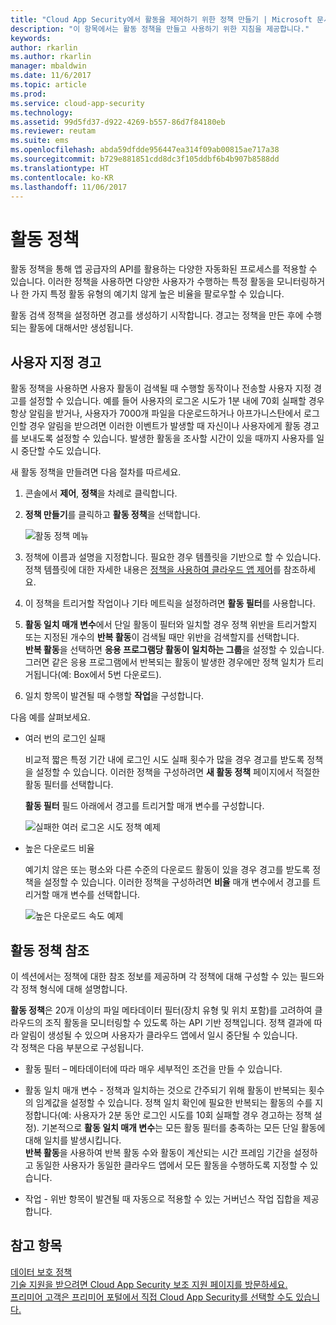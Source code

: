 ```yaml
---
title: "Cloud App Security에서 활동을 제어하기 위한 정책 만들기 | Microsoft 문서"
description: "이 항목에서는 활동 정책을 만들고 사용하기 위한 지침을 제공합니다."
keywords: 
author: rkarlin
ms.author: rkarlin
manager: mbaldwin
ms.date: 11/6/2017
ms.topic: article
ms.prod: 
ms.service: cloud-app-security
ms.technology: 
ms.assetid: 99d5fd37-d922-4269-b557-86d7f84180eb
ms.reviewer: reutam
ms.suite: ems
ms.openlocfilehash: abda59dfdde956447ea314f09ab00815ae717a38
ms.sourcegitcommit: b729e881851cdd8dc3f105ddbf6b4b907b8588dd
ms.translationtype: HT
ms.contentlocale: ko-KR
ms.lasthandoff: 11/06/2017
---
```

# <a name="activity-policies"></a>활동 정책
활동 정책을 통해 앱 공급자의 API를 활용하는 다양한 자동화된 프로세스를 적용할 수 있습니다. 이러한 정책을 사용하면 다양한 사용자가 수행하는 특정 활동을 모니터링하거나 한 가지 특정 활동 유형의 예기치 않게 높은 비율을 팔로우할 수 있습니다.  
  
활동 검색 정책을 설정하면 경고를 생성하기 시작합니다. 경고는 정책을 만든 후에 수행되는 활동에 대해서만 생성됩니다.
  
  
## <a name="custom-alerts"></a>사용자 지정 경고  
활동 정책을 사용하면 사용자 활동이 검색될 때 수행할 동작이나 전송할 사용자 지정 경고를 설정할 수 있습니다. 예를 들어 사용자의 로그온 시도가 1분 내에 70회 실패할 경우 항상 알림을 받거나, 사용자가 7000개 파일을 다운로드하거나 아프가니스탄에서 로그인할 경우 알림을 받으려면 이러한 이벤트가 발생할 때 자신이나 사용자에게 활동 경고를 보내도록 설정할 수 있습니다. 발생한 활동을 조사할 시간이 있을 때까지 사용자를 일시 중단할 수도 있습니다.  
  
새 활동 정책을 만들려면 다음 절차를 따르세요.  
  
1.  콘솔에서 **제어**, **정책**을 차례로 클릭합니다.  
  
2.  **정책 만들기**를 클릭하고 **활동 정책**을 선택합니다.  
  
     ![활동 정책 메뉴](./media/activity-policy-menu.png "활동 정책 메뉴")  
  
3.  정책에 이름과 설명을 지정합니다. 필요한 경우 템플릿을 기반으로 할 수 있습니다. 정책 템플릿에 대한 자세한 내용은 [정책을 사용하여 클라우드 앱 제어](control-cloud-apps-with-policies.md)를 참조하세요.  
  
4.  이 정책을 트리거할 작업이나 기타 메트릭을 설정하려면 **활동 필터**를 사용합니다.  
  
5.  **활동 일치 매개 변수**에서 단일 활동이 필터와 일치할 경우 정책 위반을 트리거할지 또는 지정된 개수의 **반복 활동**이 검색될 때만 위반을 검색할지를 선택합니다.  
    **반복 활동**을 선택하면 **응용 프로그램당 활동이 일치하는 그룹**을 설정할 수 있습니다. 그러면 같은 응용 프로그램에서 반복되는 활동이 발생한 경우에만 정책 일치가 트리거됩니다(예: Box에서 5번 다운로드).  
  
6.  일치 항목이 발견될 때 수행할 **작업**을 구성합니다.  
  
다음 예를 살펴보세요.  
  
-   여러 번의 로그인 실패  
  
     비교적 짧은 특정 기간 내에 로그인 시도 실패 횟수가 많을 경우 경고를 받도록 정책을 설정할 수 있습니다. 이러한 정책을 구성하려면 **새 활동 정책** 페이지에서 적절한 활동 필터를 선택합니다.  
  
     **활동 필터** 필드 아래에서 경고를 트리거할 매개 변수를 구성합니다.  
  
     ![실패한 여러 로그온 시도 정책 예제](./media/multiple-failed-log-on-attempts-policy-example.png "실패한 여러 로그온 시도 정책 예제")  
  
-   높은 다운로드 비율  
  
     예기치 않은 또는 평소와 다른 수준의 다운로드 활동이 있을 경우 경고를 받도록 정책을 설정할 수 있습니다. 이러한 정책을 구성하려면 **비율** 매개 변수에서 경고를 트리거할 매개 변수를 선택합니다.  
  
     ![높은 다운로드 속도 예제](./media/high-download-rate-example.png "높은 다운로드 속도 예제")  
  
  
## <a name="activity-policy-reference"></a>활동 정책 참조  
이 섹션에서는 정책에 대한 참조 정보를 제공하며 각 정책에 대해 구성할 수 있는 필드와 각 정책 형식에 대해 설명합니다.  
  
**활동 정책**은 20개 이상의 파일 메타데이터 필터(장치 유형 및 위치 포함)를 고려하여 클라우드의 조직 활동을 모니터링할 수 있도록 하는 API 기반 정책입니다. 정책 결과에 따라 알림이 생성될 수 있으며 사용자가 클라우드 앱에서 일시 중단될 수 있습니다.   
각 정책은 다음 부분으로 구성됩니다.  
  
-   활동 필터 – 메타데이터에 따라 매우 세부적인 조건을 만들 수 있습니다.  
  
-   활동 일치 매개 변수 - 정책과 일치하는 것으로 간주되기 위해 활동이 반복되는 횟수의 임계값을 설정할 수 있습니다.  정책 일치 확인에 필요한 반복되는 활동의 수를 지정합니다(예: 사용자가 2분 동안 로그인 시도를 10회 실패할 경우 경고하는 정책 설정).  기본적으로 **활동 일치 매개 변수**는 모든 활동 필터를 충족하는 모든 단일 활동에 대해 일치를 발생시킵니다.   
**반복 활동**을 사용하여 반복 활동 수와 활동이 계산되는 시간 프레임 기간을 설정하고 동일한 사용자가 동일한 클라우드 앱에서 모든 활동을 수행하도록 지정할 수 있습니다.  
  
  
-   작업 - 위반 항목이 발견될 때 자동으로 적용할 수 있는 거버넌스 작업 집합을 제공합니다.  
## <a name="see-also"></a>참고 항목  
[데이터 보호 정책](data-protection-policies.md)   
[기술 지원을 받으려면 Cloud App Security 보조 지원 페이지를 방문하세요.](http://support.microsoft.com/oas/default.aspx?prid=16031)   
[프리미어 고객은 프리미어 포털에서 직접 Cloud App Security를 선택할 수도 있습니다.](https://premier.microsoft.com/)  
  
  